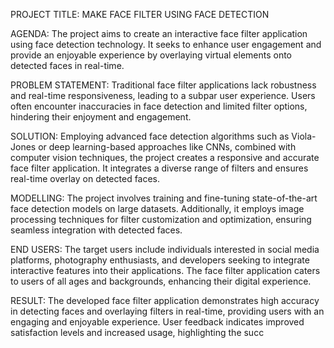 PROJECT TITLE: MAKE FACE FILTER USING FACE DETECTION

AGENDA:
The project aims to create an interactive face filter application using face detection technology. It seeks to enhance user engagement and provide an enjoyable experience by overlaying virtual elements onto detected faces in real-time.

PROBLEM STATEMENT:
Traditional face filter applications lack robustness and real-time responsiveness, leading to a subpar user experience. Users often encounter inaccuracies in face detection and limited filter options, hindering their enjoyment and engagement.

SOLUTION:
Employing advanced face detection algorithms such as Viola-Jones or deep learning-based approaches like CNNs, combined with computer vision techniques, the project creates a responsive and accurate face filter application. It integrates a diverse range of filters and ensures real-time overlay on detected faces.

MODELLING:
The project involves training and fine-tuning state-of-the-art face detection models on large datasets. Additionally, it employs image processing techniques for filter customization and optimization, ensuring seamless integration with detected faces.

END USERS:
The target users include individuals interested in social media platforms, photography enthusiasts, and developers seeking to integrate interactive features into their applications. The face filter application caters to users of all ages and backgrounds, enhancing their digital experience.

RESULT:
The developed face filter application demonstrates high accuracy in detecting faces and overlaying filters in real-time, providing users with an engaging and enjoyable experience. User feedback indicates improved satisfaction levels and increased usage, highlighting the succ
